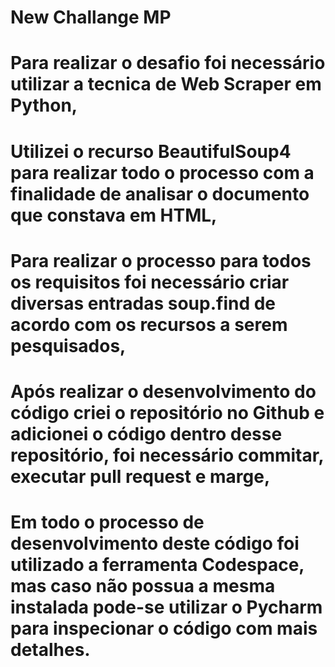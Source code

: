 # New Challange MP

# Para realizar o desafio foi necessário utilizar a tecnica de Web Scraper em Python,
# Utilizei o recurso BeautifulSoup4 para realizar todo o processo com a finalidade de analisar o documento que constava em HTML,
# Para realizar o processo para todos os requisitos foi necessário criar diversas entradas soup.find de acordo com os recursos a serem pesquisados,
# Após realizar o desenvolvimento do código criei o repositório no Github e adicionei o código dentro desse repositório, foi necessário commitar, executar pull request e marge,
# Em todo o processo de desenvolvimento deste código foi utilizado a ferramenta Codespace, mas caso não possua a mesma instalada pode-se utilizar o Pycharm para inspecionar o código com mais detalhes.

